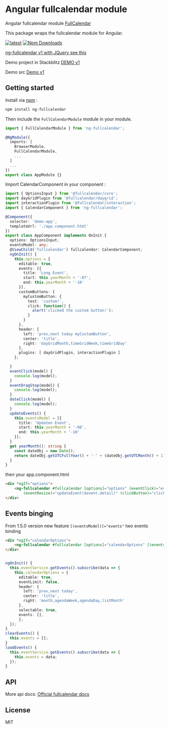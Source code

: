 # Angular fullcalendar module
Angular fullcalendar module [FullCalendar](https://fullcalendar.io) 

This package wraps the fullcalendar module for Angular.

[![latest](https://img.shields.io/npm/v/ng-fullcalendar/latest.svg)](http://www.npmjs.com/package/ng-fullcalendar) 
[![Npm Downloads](https://img.shields.io/npm/dt/ng-fullcalendar.svg?maxAge=2592000)](https://www.npmjs.com/package/ng-fullcalendar)

[ng-fullcalendar v1 with JQuery see this](https://github.com/ng-fullcalendar/ng-fullcalendar/tree/v1)

Demo project in Stackblitz [DEMO v1](https://stackblitz.com/edit/ng-fullcalendar-demo)

Demo src [Demo v1](https://github.com/ng-fullcalendar/ng-fullcalendar-demo)


## Getting started

Install via [npm](http://npmjs.com) :

```bash
npm install ng-fullcalendar
```

Then include the `FullCalendarModule` module in your module.

```typescript
import { FullCalendarModule } from 'ng-fullcalendar';

@NgModule({
  imports: [
    BrowserModule,
    FullCalendarModule,
    ...
  ]
  ...
})
export class AppModule {}
```



Import CalendarComponent in your component :

```typescript
import { OptionsInput } from '@fullcalendar/core';
import dayGridPlugin from '@fullcalendar/daygrid';
import interactionPlugin from '@fullcalendar/interaction';
import { CalendarComponent } from 'ng-fullcalendar';

@Component({
  selector: 'demo-app',
  templateUrl: './app.component.html'
})
export class AppComponent implements OnInit {
  options: OptionsInput;
  eventsModel: any;
  @ViewChild('fullcalendar') fullcalendar: CalendarComponent;
  ngOnInit() {
    this.options = {
      editable: true,
      events: [{
        title: 'Long Event',
        start: this.yearMonth + '-07',
        end: this.yearMonth + '-10'
      }],
      customButtons: {
        myCustomButton: {
          text: 'custom!',
          click: function() {
            alert('clicked the custom button!');
          }
        }
      },
      header: {
        left: 'prev,next today myCustomButton',
        center: 'title',
        right: 'dayGridMonth,timeGridWeek,timeGridDay'
      },
      plugins: [ dayGridPlugin, interactionPlugin ]
    };

  }
  eventClick(model) {
    console.log(model);
  }
  eventDragStop(model) {
    console.log(model);
  }
  dateClick(model) {
    console.log(model);
  }
  updateEvents() {
    this.eventsModel = [{
      title: 'Updaten Event',
      start: this.yearMonth + '-08',
      end: this.yearMonth + '-10'
    }];
  }
  get yearMonth(): string {
    const dateObj = new Date();
    return dateObj.getUTCFullYear() + '-' + (dateObj.getUTCMonth() + 1);
  }
}
```
then your app.component.html

```html
<div *ngIf="options">
    <ng-fullcalendar #fullcalendar [options]="options" (eventClick)="eventClick($event.detail)" (eventDrop)="updateEvent($event.detail)"
        (eventResize)="updateEvent($event.detail)" (clickButton)="clickButton($event.detail)"></ng-fullcalendar>
</div>
```

## Events binging

From 1.5.0 version new feature `[(eventsModel)]="events"` two events binding

```html
<div *ngIf="calendarOptions">
    <ng-fullcalendar #fullcalendar [options]="calendarOptions" [(eventsModel)]="events"></ng-fullcalendar>
</div>
```

```ts

ngOnInit() {
  this.eventService.getEvents().subscribe(data => {
    this.calendarOptions = {
      editable: true,
      eventLimit: false,
      header: {
        left: 'prev,next today',
        center: 'title',
        right: 'month,agendaWeek,agendaDay,listMonth'
      },
      selectable: true,
      events: [],
      };
  });
}
clearEvents() {
  this.events = [];
}
loadEvents() {
  this.eventService.getEvents().subscribe(data => {
    this.events = data;
  });
}

```

## API

More api docs: [Official fullcalendar docs](https://fullcalendar.io/docs/)


## License

MIT
